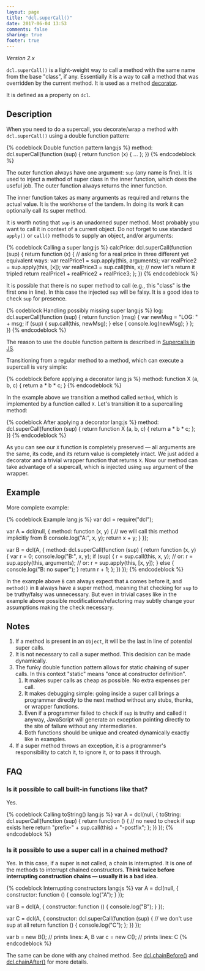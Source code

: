 ```yaml
---
layout: page
title: "dcl.superCall()"
date: 2017-06-04 13:53
comments: false
sharing: true
footer: true
---
```


*Version 2.x*

`dcl.superCall()` is a light-weight way to call a method with the same name from the base "class", if any. Essentially
it is a way to call a method that was overridden by the current method. It is used as a method
[decorator](../general/decorator).

It is defined as a property on `dcl`.

## Description

When you need to do a supercall, you decorate/wrap a method with `dcl.superCall()` using a double function pattern:

{% codeblock Double function pattern lang:js %}
	method: dcl.superCall(function (sup) {
		return function (x) {
			...
		};
	})
{% endcodeblock %}

The outer function always have one argument: `sup` (any name is fine). It is used to inject a method of super class
in the inner function, which does the useful job. The outer function always returns the inner function.

The inner function takes as many arguments as required and returns the actual value. It is the workhorse of the tandem.
In doing its work it can optionally call its super method.

It is worth noting that `sup` is an unadorned super method. Most probably you want to call it in context of a current
object. Do not forget to use standard `apply()` or `call()` methods to supply an object, and/or arguments:

{% codeblock Calling a super lang:js %}
	calcPrice: dcl.superCall(function (sup) {
		return function (x) {
		    // asking for a real price in three different yet equivalent ways:
			var realPrice1 = sup.apply(this, arguments);
			var realPrice2 = sup.apply(this, [x]);
			var realPrice3 = sup.call(this, x);
			// now let's return it tripled
			return realPrice1 + realPrice2 + realPrice3;
		};
	})
{% endcodeblock %}

It is possible that there is no super method to call (e.g., this "class" is the first one in line). In this case the
injected `sup` will be falsy. It is a good idea to check `sup` for presence.

{% codeblock Handling possibly missing super lang:js %}
	log: dcl.superCall(function (sup) {
		return function (msg) {
		    var newMsg = "LOG: " + msg;
		    if (sup) {
		        sup.call(this, newMsg);
		    } else {
		        console.log(newMsg);
		    }
		};
	})
{% endcodeblock %}


The reason to use the double function pattern is described in [Supercalls in JS](../general/supercalls).

Transitioning from a regular method to a method, which can execute a supercall is very simple:

{% codeblock Before applying a decorator lang:js %}
	method: function X (a, b, c) {
		return a * b * c;
	}
{% endcodeblock %}

In the example above we transition a method called `method`, which is implemented by a function called `X`.
Let's transition it to a supercalling method:

{% codeblock After applying a decorator lang:js %}
	method: dcl.superCall(function (sup) {
		return function X (a, b, c) {
			return a * b * c;
		};
	})
{% endcodeblock %}

As you can see our `X` function is completely preserved &mdash; all arguments are the same, its code, and its return
value is completely intact. We just added a decorator and a trivial wrapper function that returns `X`. Now our method
can take advantage of a supercall, which is injected using `sup` argument of the wrapper.

## Example

More complete example:

{% codeblock Example lang:js %}
var dcl = require("dcl");

var A = dcl(null, {
	method: function (x, y) {
		// we will call this method implicitly from B
		console.log("A:", x, y);
		return x + y;
	}
});

var B = dcl(A, {
	method: dcl.superCall(function (sup) {
		return function (x, y) {
			var r = 0;
			console.log("B:", x, y);
			if (sup) {
				r = sup.call(this, x, y);
				// or: r = sup.apply(this, arguments);
				// or: r = sup.apply(this, [x, y]);
			} else {
				console.log("B: no super");
			}
			return r + 1;
		};
	})
});
{% endcodeblock %}

In the example above `B` can always expect that `A` comes before it, and `method()` in `B` always have a super method,
meaning that checking for `sup` to be truthy/falsy was unnecessary. But even in trivial cases like in the example above
possible modifications/refactoring may subtly change your assumptions making the check necessary.

## Notes

1. If a method is present in an `Object`, it will be the last in line of potential super calls.
2. It is not necessary to call a super method. This decision can be made dynamically.
3. The funky double function pattern allows for static chaining of super calls. In this context "static" means "once at
constructor definition".
   1. It makes super calls as cheap as possible. No extra expenses per call.
   2. It makes debugging simple: going inside a super call brings a programmer directly to the next method without any
      stubs, thunks, or wrapper functions.
   3. Even if a programmer failed to check if `sup` is truthy and called it anyway, JavaScript will generate
      an exception pointing directly to the site of failure without any intermediaries.
   4. Both functions should be unique and created dynamically exactly like in examples.
4. If a super method throws an exception, it is a programmer's responsibility to catch it, to ignore it, or to pass it
   through.

## FAQ

### Is it possible to call built-in functions like that?

Yes.

{% codeblock Calling toString() lang:js %}
var A = dcl(null, {
	toString: dcl.superCall(function (sup) {
		return function () {
			// no need to check if sup exists here
			return "prefix-" + sup.call(this) + "-postfix";
		};
	})
});
{% endcodeblock %}

### Is it possible to use a super call in a chained method?

Yes. In this case, if a super is not called, a chain is interrupted. It is one of the methods to interrupt chained
constructors. **Think twice before interrupting construction chains &mdash; usually it is a bad idea.**

{% codeblock Interrupting constructors lang:js %}
var A = dcl(null, {
	constructor: function () {
		console.log("A");
	}
});

var B = dcl(A, {
	constructor: function () {
		console.log("B");
	}
});

var C = dcl(A, {
	constructor: dcl.superCall(function (sup) {
		// we don't use sup at all
		return function () {
			console.log("C");
		};
	})
});

var b = new B();	// prints lines: A, B
var c = new C();	// prints lines: C
{% endcodeblock %}

The same can be done with any chained method. See [dcl.chainBefore()](chainbefore) and
[dcl.chainAfter()](chainafter) for more details.
